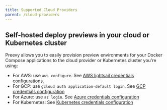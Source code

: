 ```yaml
---
title: Supported Cloud Providers
parent: /cloud-providers
---
```


## **Self-hosted deploy previews in your cloud or Kubernetes cluster**


Preevy allows you to easily provision preview environments for your Docker Compose applications to the cloud provider or Kubernetes cluster you're using:
   - For AWS: use `aws configure`. See [AWS lightsail credentials configurations](/drivers/aws-lightsail#credentials-configuration).
   - For GCP: use `gcloud auth application-default login`. See [GCP credentials configuration](/drivers/gcp-gce#credentials-configuration)
   - For Azure: use `az login`. See [Azure credentials configuration](/drivers/azure#credentials-configuration)
   - For Kubernetes: See [Kubernetes credentials configuration](/drivers/kube-pod#requirements)
